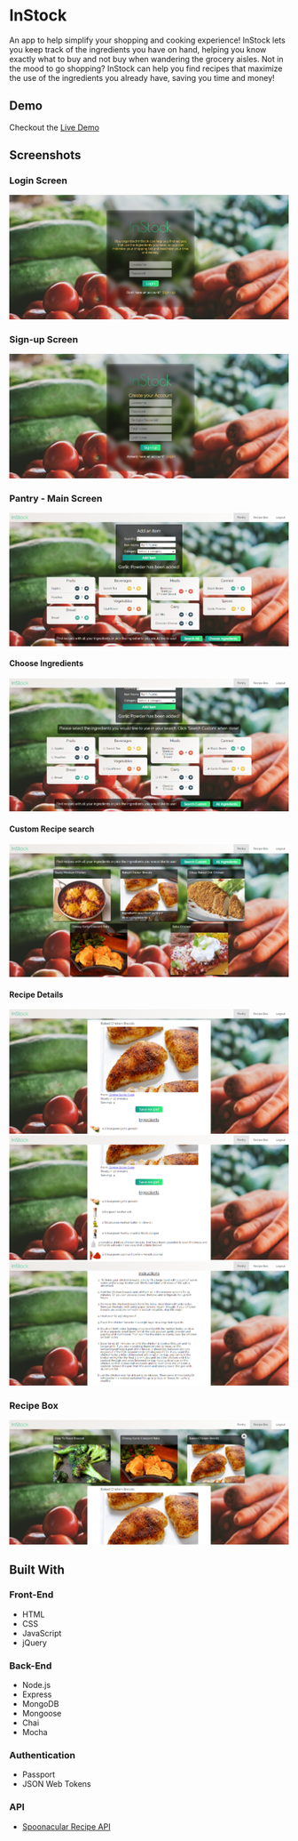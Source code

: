 # InStock

An app to help simplify your shopping and cooking experience! InStock lets you keep track of the ingredients you have on hand, helping you know exactly what to buy and not buy when wandering the grocery aisles. Not in the mood to go shopping? InStock can help you find recipes that maximize the use of the ingredients you already have, saving you time and money!

## Demo

Checkout the [Live Demo](https://instock-pantry-app.herokuapp.com/)

## Screenshots

### Login Screen
![Login](screenshots/InStock-login.png)


### Sign-up Screen
![Sign-up](screenshots/InStock-Signup.png)

### Pantry - Main Screen
![Pantry](screenshots/InStock-Pantry.png)

#### Choose Ingredients
![Choose Ingredients](screenshots/InStock-pantry-choose-ingredients.png)

#### Custom Recipe search
![Recipe Search](screenshots/InStock-custom-recipe-search.png)

#### Recipe Details
 ![Recipe Top](screenshots/InStock-single-recipe-top.png)
 ![Recipe Ingredients](screenshots/InStock-single-recipe-ingredients.png)
 ![Recipe Instructions](screenshots/InStock-single-recipe-instructions.png)
 
 ### Recipe Box
 ![Recipe Box](screenshots/InStock-recipe-box.png)
 
 ## Built With
 
 ### Front-End
 - HTML
 - CSS 
 - JavaScript
 - jQuery
 
 ### Back-End
 - Node.js
 - Express
 - MongoDB
 - Mongoose
 - Chai
 - Mocha
 
 ### Authentication
 - Passport
 - JSON Web Tokens
 
 ### API
 - [Spoonacular Recipe API](https://spoonacular.com/food-api)
